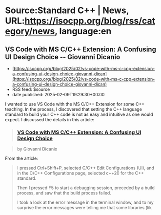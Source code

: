 # Source:Standard C++ | News, URL:https://isocpp.org/blog/rss/category/news, language:en

## VS Code with MS C/C++ Extension: A Confusing UI Design Choice -- Giovanni Dicanio
 - [https://isocpp.org//blog/2025/02/vs-code-with-ms-c-cpp-extension-a-confusing-ui-design-choice-giovanni-dican](https://isocpp.org//blog/2025/02/vs-code-with-ms-c-cpp-extension-a-confusing-ui-design-choice-giovanni-dican)
 - RSS feed: $source
 - date published: 2025-02-09T19:29:30+00:00

<p>
	I wanted to use VS Code with the MS C/C++ Extension for some C++ teaching. In the process, I discovered that setting the C++ language standard to build your C++ code is not as easy and intuitive as one would expect. I discussed the details in this article:</p>
<blockquote>
	<h3>
		<a href="https://giodicanio.com/2025/01/17/vs-code-with-ms-c-cpp-extension-a-confusing-ui-design-choice/">VS Code with MS C/C++ Extension: A Confusing UI Design Choice</a></h3>
</blockquote>
<blockquote>
	<p>
		by Giovanni Dicanio</p>
</blockquote>
<p>
	From the article:</p>
<blockquote>
	<p>
		I pressed Ctrl+Shift+P, selected C/C++ Edit Configurations (UI), and in the C/C++ Configurations page, selected c++20 for the C++ standard.</p>
	<p>
		Then I pressed F5 to start a debugging session, preceded by a build process, and saw that the build process failed.</p>
	<p>
		I took a look at the error message in the terminal window, and to my surprise the error messages were telling me that some libraries (lik

